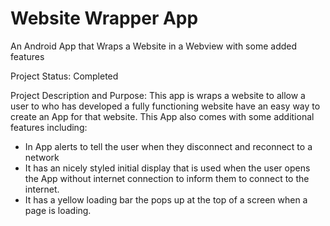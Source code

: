 # Website Wrapper App
An Android App that Wraps a Website in a Webview with some added features

Project Status: Completed

Project Description and Purpose: This app is wraps a website to allow a user to who has developed a fully functioning website have an easy way to create an App for that website. This App also comes with some additional features including:

 - In App alerts to tell the user when they disconnect and reconnect to a network
 - It has an nicely styled initial display that is used when the user opens the App without internet connection to inform them to connect    to the internet.
 - It has a yellow loading bar the pops up at the top of a screen when a page is loading.

